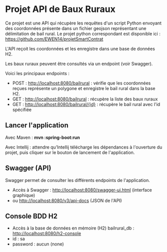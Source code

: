 # Projet API de Baux Ruraux

Ce projet est une API qui récupère les requêtes d'un script Python envoyant
des coordonnées présente dans un fichier geojson représentant une délimitation
de bail rural. Le projet python correspondant est disponible ici :
<https://github.com/EWEN14/projetSmartContrat>

L'API reçoit les coordonnées et les enregistre dans une base de données H2.

Les baux ruraux peuvent être consultés via un endpoint (voir Swagger).

Voici les principaux endpoints :

- POST : <http://localhost:8080/bailrural> : vérifie que les coordonnées reçues représente
un polygone et enregistre le bail rural dans la base H2.
- GET : <http://localhost:8080/bailrural> :  récupère la liste des baux ruraux
- GET : <http://localhost:8080/bailrural/{id}> : récupère le bail rural avec l'id spécifiée

## Lancer l'application

Avec Maven : **mvn :spring-boot:run**

Avec Intellij : attendre qu'Intellij télécharge les dépendances à l'ouverture du projet, puis cliquer
sur le bouton de lancement de l'application.

## Swagger (API)

Swagger permet de consulter les différents endpoints de l'application.

- Accès à Swagger : <http://localhost:8080/swagger-ui.html> (interface graphique)
- ou <http://localhost:8080/v3/api-docs> (JSON de l'API)

## Console BDD H2

- Accès à la base de données en mémoire (H2) bailrural_db : <http://localhost:8080/h2-console>
- id : sa
- password : aucun (none)
